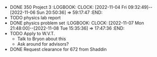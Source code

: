 - DONE 350 Project 3
  :LOGBOOK:
  CLOCK: [2022-11-04 Fri 09:32:49]--[2022-11-06 Sun 20:50:36] =>  59:17:47
  :END:
- TODO physics lab report
- DONE physics problem set
  :LOGBOOK:
  CLOCK: [2022-11-07 Mon 21:48:00]--[2022-11-08 Tue 15:35:36] =>  17:47:36
  :END:
- TODO Apply to W.V.T.
	- Talk to Bryon about this
	- Ask around for advisors?
- DONE Request clearance for 672 from Shaddin